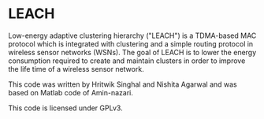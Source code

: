 # LEACH

Low-energy adaptive clustering hierarchy ("LEACH") is a TDMA-based MAC protocol which is integrated with clustering and a simple routing protocol in wireless sensor networks (WSNs). The goal of LEACH is to lower the energy consumption required to create and maintain clusters in order to improve the life time of a wireless sensor network. 

This code was written by Hritwik Singhal and Nishita Agarwal and was based on Matlab code of Amin-nazari.

This code is licensed under GPLv3.